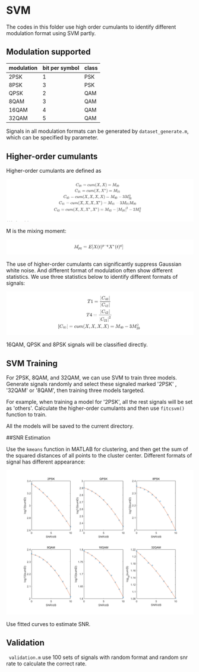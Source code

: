 # SVM

The codes in this folder use high order cumulants to identify different modulation format using SVM partly.

## Modulation supported 

| modulation | bit per symbol | class |
| ---------- | -------------- | ----- |
| 2PSK       | 1              | PSK   |
| 8PSK       | 3              | PSK   |
| QPSK       | 2              | QAM   |
| 8QAM       | 3              | QAM   |
| 16QAM      | 4              | QAM   |
| 32QAM      | 5              | QAM   |

Signals in all modulation formats can be generated by `dataset_generate.m`, which can be specified by parameter.

## Higher-order cumulants

Higher-order cumulants are defined as

![equation1](pic/equation1.png)


M is the mixing moment:

![equation2](pic/equation2.png)

The use of higher-order cumulants can significantly suppress Gaussian white noise. And different format of modulation often show different statistics. We use three statistics below to identify different formats of signals:

![equation3](pic/equation3.png)

16QAM, QPSK and 8PSK signals will be classified directly.

## SVM Training

For 2PSK, 8QAM, and 32QAM, we can use SVM to train three models. Generate signals randomly and select these signaled marked '2PSK' , '32QAM' or '8QAM', then training three models targeted. 

For example, when training a model for '2PSK', all the rest signals will be set as 'others'. Calculate the higher-order cumulants and then use `fitcsvm()` function to train.

All the models will be saved to the current directory.

##SNR Estimation

Use the `kmeans` function in MATLAB for clustering, and then get the sum of the squared distances of all points to the cluster center. Different formats of signal has different appearance:

![pic4](pic/SNR_model.png)

Use fitted curves to estimate SNR.


##  Validation

` validation.m` use 100 sets of signals with random format and random snr rate to calculate the correct rate.